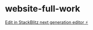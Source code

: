 # website-full-work

[Edit in StackBlitz next generation editor ⚡️](https://stackblitz.com/~/github.com/Maheshyav/website-full-work)